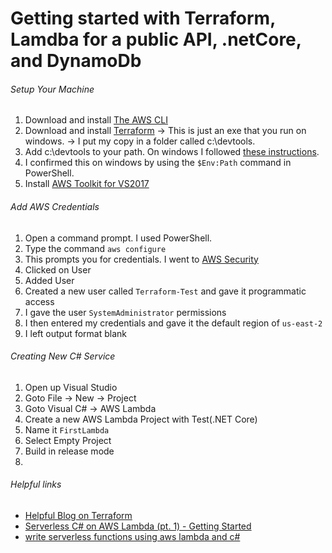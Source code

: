 # Getting started with Terraform, Lamdba for a public API, .netCore, and DynamoDb


###### Setup Your Machine

1. Download and install [The AWS CLI]
2. Download and install [Terraform] -> This is just an exe that you run on windows. -> I put my copy in a folder called c:\devtools.
3. Add c:\devtools to your path. On windows I followed [these instructions].
4. I confirmed this on windows by using the `$Env:Path` command in PowerShell.
5. Install [AWS Toolkit for VS2017]

###### Add AWS Credentials

1. Open a command prompt. I used PowerShell.
2. Type the command `aws configure`
3. This prompts you for credentials. I went to [AWS Security]
4. Clicked on User
5. Added User
6. Created a new user called `Terraform-Test` and gave it programmatic access
7. I gave the user `SystemAdministrator` permissions
8. I then entered my credentials and gave it the default region of `us-east-2`
9. I left output format blank

###### Creating New C# Service

1. Open up Visual Studio
2. Goto File -> New -> Project
3. Goto Visual C# -> AWS Lambda
4. Create a new AWS Lambda Project with Test(.NET Core)
5. Name it `FirstLambda`
6. Select Empty Project
7. Build in release mode
8.


###### Helpful links

 - [Helpful Blog on Terraform]
 - [Serverless C# on AWS Lambda (pt. 1) - Getting Started]
 - [write serverless functions using aws lambda and c#]

[The AWS CLI]: https://aws.amazon.com/cli/
[Terraform]: https://www.terraform.io/intro/getting-started/install.html
[Helpful Blog on Terraform]: https://seanmcgary.com/posts/how-to-deploy-an-aws-lambda-with-terraform
[these instructions]:http://stackoverflow.com/a/1618297/2740086
[AWS Security]: https://console.aws.amazon.com/iam/home?region=us-west-2#/security_credential
[Serverless C# on AWS Lambda (pt. 1) - Getting Started]: http://thingrepository.com/2017/02/05/Serverless-C-on-AWS-Lambda-pt-1/
[AWS Toolkit for VS2017]: https://aws.amazon.com/blogs/developer/preview-of-the-aws-toolkit-for-visual-studio-2017/
[write serverless functions using aws lambda and c#]: https://www.codeproject.com/Articles/1172832/write-serverless-functions-using-aws-lambda-and-cs
